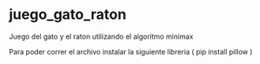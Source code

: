 # juego_gato_raton
Juego del gato y el raton utilizando el algoritmo minimax

Para poder correr el archivo instalar la siguiente libreria ( pip install pillow )
